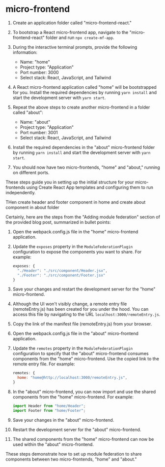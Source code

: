 # micro-frontend
1. Create an application folder called "micro-frontend-react."

2. To bootstrap a React micro-frontend app, navigate to the "micro-frontend-react" folder and run `npx create-mf-app`.

3. During the interactive terminal prompts, provide the following information:
   - Name: "home"
   - Project type: "Application"
   - Port number: 3000
   - Select stack: React, JavaScript, and Tailwind

4. A React micro-frontend application called "home" will be bootstrapped for you. Install the required dependencies by running `yarn install` and start the development server with `yarn start`.

5. Repeat the above steps to create another micro-frontend in a folder called "about":
   - Name: "about"
   - Project type: "Application"
   - Port number: 3001
   - Select stack: React, JavaScript, and Tailwind

6. Install the required dependencies in the "about" micro-frontend folder by running `yarn install` and start the development server with `yarn start`.

7. You should now have two micro-frontends, "home" and "about," running on different ports.

These steps guide you in setting up the initial structure for your micro-frontends using Create React App templates and configuring them to run independently.

THen create header and footer component in home and create about  component in about folder


Certainly, here are the steps from the "Adding module federation" section of the provided blog post, summarized in bullet points:

1. Open the webpack.config.js file in the "home" micro-frontend application.

2. Update the `exposes` property in the `ModuleFederationPlugin` configuration to expose the components you want to share. For example:
   ```javascript
   exposes: {
     "./Header": "./src/component/Header.jsx",
     "./Footer": "./src/component/Footer.jsx"
   }
   ```

3. Save your changes and restart the development server for the "home" micro-frontend.

4. Although the UI won't visibly change, a remote entry file (remoteEntry.js) has been created for you under the hood. You can access this file by navigating to the URL `localhost:3000/remoteEntry.js`.

5. Copy the link of the manifest file (remoteEntry.js) from your browser.

6. Open the webpack.config.js file in the "about" micro-frontend application.

7. Update the `remotes` property in the `ModuleFederationPlugin` configuration to specify that the "about" micro-frontend consumes components from the "home" micro-frontend. Use the copied link to the remote entry file. For example:
   ```javascript
   remotes: {
     home: "home@http://localhost:3000/remoteEntry.js",
   }
   ```

8. In the "about" micro-frontend, you can now import and use the shared components from the "home" micro-frontend. For example:
   ```javascript
   import Header from "home/Header";
   import Footer from "home/Footer";
   ```

9. Save your changes in the "about" micro-frontend.

10. Restart the development server for the "about" micro-frontend.

11. The shared components from the "home" micro-frontend can now be used within the "about" micro-frontend.

These steps demonstrate how to set up module federation to share components between two micro-frontends, "home" and "about."
